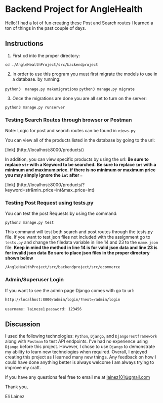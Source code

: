 # Backend Project for AngleHealth

Hello! I had a lot of fun creating these Post and Search routes I learned a ton of things in the past couple of days. 

## Instructions 

1. First cd into the proper directory:

`cd ./AngleHealthProject/src/backendproject`

2. In order to use this program you must first migrate the models to use in a database. by running:

`python3  manage.py makemigrations`
`python3 manage.py migrate`

3. Once the migrations are done you are all set to turn on the server: 

`python3 manage.py runserver`

### Testing Search Routes through browser or Postman 
Note: Logic for post and search routes can be found in `views.py`

You can view all of the products listed in the database by going to the url: 

[link] (http://localhost:8000/products/)

In addition, you can view specific products by using the url: 
**Be sure to replace `str` with a Keyword to be searched.**
**Be sure to replace `int` with a minimum and maximum price.**
**if there is no minimum or maximum price you may simply ignore the `int` after `=`**

[link] (http://localhost:8000/products/?keyword=str&min_price=int&max_price=int)

### Testing Post Request using tests.py 

You can test the post Requests by using the command: 

`python3 manage.py test` 

This command will test both search and post routes through the tests.py file. If you want to test json files not included with the assignment go to `tests.py` and change the filedata variable in line 14 and 23 to the `name.json` file. 
**Keep in mind the method in line 14 is for valid json data and line 23 is for invalid json data**
**Be sure to place json files in the proper directory shown below**

`/AngleHealthProject/src/backendproject/src/ecommerce` 

### Admin/Superuser Login

If you want to see the admin page Django comes with go to url: 

`http://localhost:8000/admin/login/?next=/admin/login`

`username: laineze1`
`password: 123456`

## Discussion

I used the following technologies: `Python`, `Django`, and `Djangorestframework` along with `Postman` to test API endpoints.
I've had no experience using `Django` before this project. However, I chose to use `Django` to demonstrate my ability to learn new technologies when required. 
Overall, I enjoyed creating this project as I learned many new things. Any feedback on how I could have done anything better is always welcome I am always trying to improve my craft. 


If you have any questions feel free to email me at lainez101@gmail.com

Thank you, 

Eli Lainez